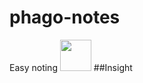 # phago-notes
Easy noting
<img src="http://falkonry.com/wp-content/uploads/2015/05/falkonry_merlin_predictive_service_logo.jpg" width="50" height="50" /> ##Insight
